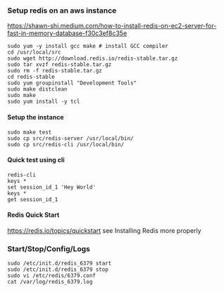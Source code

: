 
### Setup redis on an aws instance

https://shawn-shi.medium.com/how-to-install-redis-on-ec2-server-for-fast-in-memory-database-f30c3ef8c35e

```
sudo yum -y install gcc make # install GCC compiler
cd /usr/local/src 
sudo wget http://download.redis.io/redis-stable.tar.gz
sudo tar xvzf redis-stable.tar.gz
sudo rm -f redis-stable.tar.gz
cd redis-stable
sudo yum groupinstall "Development Tools"
sudo make distclean
sudo make
sudo yum install -y tcl
```

#### Setup the instance

```
sudo make test
sudo cp src/redis-server /usr/local/bin/
sudo cp src/redis-cli /usr/local/bin/
```

#### Quick test using cli
```
redis-cli
keys *
set session_id_1 'Hey World'
keys *
get session_id_1
```

#### Redis Quick Start

https://redis.io/topics/quickstart
see Installing Redis more properly

### Start/Stop/Config/Logs

```
sudo /etc/init.d/redis_6379 start
sudo /etc/init.d/redis_6379 stop
sudo vi /etc/redis/6379.conf
cat /var/log/redis_6379.log
```



